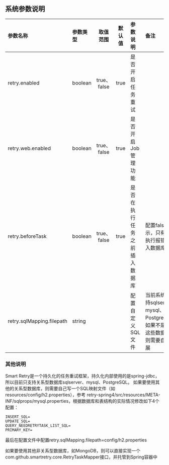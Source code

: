 ## 系统参数说明

|参数名称|参数类型|取值范围|默认值|参数说明|备注|
|:-----|:----|:----:|:----:|:----|:----|
| retry.enabled |boolean| true、false | true | 是否开启任务重试 |  |
| retry.web.enabled |boolean| true、false | true | 是否开启Job管理功能 |  |
| retry.beforeTask | boolean | true、false | true | 是否在执行任务之前插入数据库 |配置false则表示，只有任务执行报错才插入数据库|
| retry.sqlMapping.filepath | string |  |  | 配置自定义SQL文件 |当前系统只支持sqlserver、mysql、PostgreSQL，如果不是使用这些数据库，则需要自己扩展|

### 其他说明
Smart Retry是一个持久化的任务重试框架，持久化内部使用的是spring-jdbc，所以目前只支持关系型数据库sqlserver、mysql、PostgreSQL。
如果要使用其他的关系型数据库，则需要自己写一个SQL映射文件（如 resources/config/h2.properties），参考 retry-spring4/src/resources/META-INF/sqlprops/mysql.properties，根据数据库和表结构的实际情况修改如下4个配置：
    
    INSERT_SQL=
    UPDATE_SQL=
    QUERY_NEEDRETRYTASK_LIST_SQL=
    PRIMARY_KEY=
    
最后在配置文件中配置retry.sqlMapping.filepath=config/h2.properties

如果要使用其他非关系型数据库，如MongoDB，则可以直接实现一个com.github.smartretry.core.RetryTaskMapper接口，并托管到Spring容器中